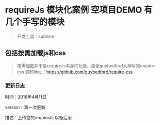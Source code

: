 # requireJs 模块化案例 空项目DEMO 有几个手写的模块

> 开发工具：sublime

## 包括按需加载js和css
> 按需加载并不是requireJs本身的功能，感谢guybedford大神写的require-css
源码地址：https://github.com/guybedford/require-css

### 更新日志

时间：2018年4月11日

version：第一次更新

描述：上传空的requireJs 以备后用